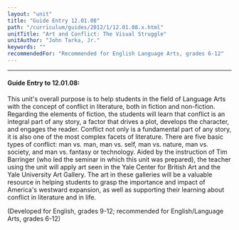 ```yaml
---
layout: "unit"
title: "Guide Entry 12.01.08"
path: "/curriculum/guides/2012/1/12.01.08.x.html"
unitTitle: "Art and Conflict: The Visual Struggle"
unitAuthor: "John Tarka, Jr."
keywords: ""
recommendedFor: "Recommended for English Language Arts, grades 6-12"
---
```

<body>
<hr/>
<h4>
Guide Entry to 12.01.08:
</h4>
<p>
This unit's overall purpose is to help students in the field of Language Arts with the concept of conflict in literature, both in fiction and non-fiction. Regarding the elements of fiction, the students will learn that conflict is an integral part of any story, a factor that drives a plot, develops the character, and engages the reader. Conflict not only is a fundamental part of any story, it is also one of the most complex facets of literature. There are five basic types of conflict: man vs. man, man vs. self, man vs. nature, man vs. society, and man vs. fantasy or technology. Aided by the instruction of Tim Barringer (who led the seminar in which this unit was prepared), the teacher using the unit will apply art seen in the Yale Center for British Art and the Yale University Art Gallery. The art in these galleries will be a valuable resource in helping students to grasp the importance and impact of America's westward expansion, as well as supporting their learning about conflict in literature and in life.
</p>
<p>
(Developed for English, grades 9-12; recommended for English/Language Arts, grades 6-12)
</p>
</body>